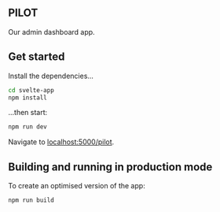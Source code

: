 ## PILOT

Our admin dashboard app.

## Get started

Install the dependencies...

```bash
cd svelte-app
npm install
```

...then start:

```bash
npm run dev
```

Navigate to [localhost:5000/pilot](http://localhost:5000/pilot).

## Building and running in production mode

To create an optimised version of the app:

```bash
npm run build
```